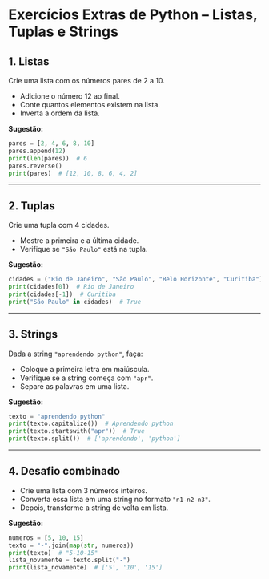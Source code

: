 
# Exercícios Extras de Python – Listas, Tuplas e Strings

## 1. Listas
Crie uma lista com os números pares de 2 a 10.  
- Adicione o número 12 ao final.  
- Conte quantos elementos existem na lista.  
- Inverta a ordem da lista.  

**Sugestão:**  
```python
pares = [2, 4, 6, 8, 10]
pares.append(12)
print(len(pares))  # 6
pares.reverse()
print(pares)  # [12, 10, 8, 6, 4, 2]
```

---

## 2. Tuplas
Crie uma tupla com 4 cidades.  
- Mostre a primeira e a última cidade.  
- Verifique se `"São Paulo"` está na tupla.  

**Sugestão:**  
```python
cidades = ("Rio de Janeiro", "São Paulo", "Belo Horizonte", "Curitiba")
print(cidades[0])  # Rio de Janeiro
print(cidades[-1])  # Curitiba
print("São Paulo" in cidades)  # True
```

---

## 3. Strings
Dada a string `"aprendendo python"`, faça:  
- Coloque a primeira letra em maiúscula.  
- Verifique se a string começa com `"apr"`.  
- Separe as palavras em uma lista.  

**Sugestão:**  
```python
texto = "aprendendo python"
print(texto.capitalize())  # Aprendendo python
print(texto.startswith("apr"))  # True
print(texto.split())  # ['aprendendo', 'python']
```

---

## 4. Desafio combinado
- Crie uma lista com 3 números inteiros.  
- Converta essa lista em uma string no formato `"n1-n2-n3"`.  
- Depois, transforme a string de volta em lista.  

**Sugestão:**  
```python
numeros = [5, 10, 15]
texto = "-".join(map(str, numeros))
print(texto)  # "5-10-15"
lista_novamente = texto.split("-")
print(lista_novamente)  # ['5', '10', '15']
```

